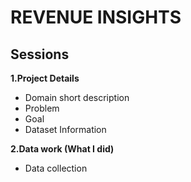 # REVENUE INSIGHTS
## Sessions
**1.Project Details**
* Domain short description
* Problem
* Goal
* Dataset Information

**2.Data work (What I  did)**
  * Data collection
